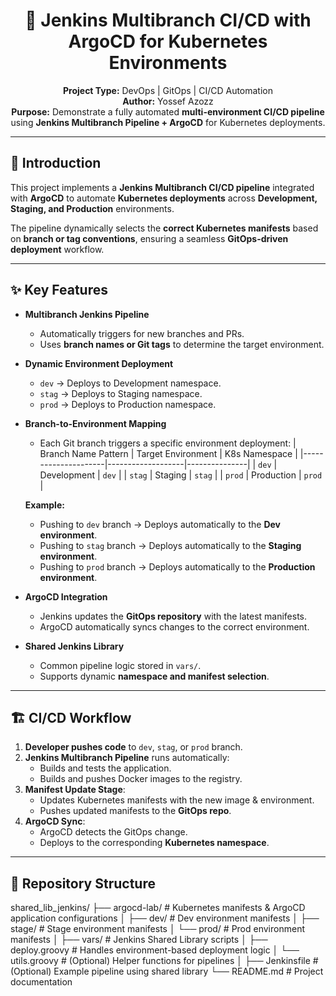 <h1 align="center">🚀 Jenkins Multibranch CI/CD with ArgoCD for Kubernetes Environments</h1>

<p align="center">
  <b>Project Type:</b> DevOps | GitOps | CI/CD Automation <br>
  <b>Author:</b> Yossef Azozz <br>
  <b>Purpose:</b> Demonstrate a fully automated <b>multi-environment CI/CD pipeline</b> using 
  <b>Jenkins Multibranch Pipeline + ArgoCD</b> for Kubernetes deployments.
</p>


---

## 📖 Introduction

This project implements a **Jenkins Multibranch CI/CD pipeline** integrated with **ArgoCD** to automate **Kubernetes deployments** across **Development, Staging, and Production** environments.

The pipeline dynamically selects the **correct Kubernetes manifests** based on **branch or tag conventions**, ensuring a seamless **GitOps-driven deployment** workflow.

---

## ✨ Key Features

- **Multibranch Jenkins Pipeline**
  - Automatically triggers for new branches and PRs.
  - Uses **branch names or Git tags** to determine the target environment.

- **Dynamic Environment Deployment**
  - `dev` → Deploys to Development namespace.
  - `stag` → Deploys to Staging namespace.
  - `prod` → Deploys to Production namespace.

- **Branch-to-Environment Mapping**
  - Each Git branch triggers a specific environment deployment:
    | Branch Name Pattern  | Target Environment | K8s Namespace |
    |---------------------|-------------------|---------------|
    | `dev`               | Development       | `dev`         |
    | `stag`              | Staging           | `stag`        |
    | `prod`              | Production        | `prod`        |

  **Example:**  
  - Pushing to `dev` branch → Deploys automatically to the **Dev environment**.  
  - Pushing to `stag` branch → Deploys automatically to the **Staging environment**.  
  - Pushing to `prod` branch → Deploys automatically to the **Production environment**.

- **ArgoCD Integration**
  - Jenkins updates the **GitOps repository** with the latest manifests.
  - ArgoCD automatically syncs changes to the correct environment.

- **Shared Jenkins Library**
  - Common pipeline logic stored in `vars/`.
  - Supports dynamic **namespace and manifest selection**.

---

## 🏗️ CI/CD Workflow

1. **Developer pushes code** to `dev`, `stag`, or `prod` branch.
2. **Jenkins Multibranch Pipeline** runs automatically:
   - Builds and tests the application.
   - Builds and pushes Docker images to the registry.
3. **Manifest Update Stage**:
   - Updates Kubernetes manifests with the new image & environment.
   - Pushes updated manifests to the **GitOps repo**.
4. **ArgoCD Sync**:
   - ArgoCD detects the GitOps change.
   - Deploys to the corresponding **Kubernetes namespace**.

---

## 📂 Repository Structure
shared_lib_jenkins/
├── argocd-lab/ # Kubernetes manifests & ArgoCD application configurations
│ ├── dev/ # Dev environment manifests
│ ├── stage/ # Stage environment manifests
│ └── prod/ # Prod environment manifests
│
├── vars/ # Jenkins Shared Library scripts
│ ├── deploy.groovy # Handles environment-based deployment logic
│ └── utils.groovy # (Optional) Helper functions for pipelines
│
├── Jenkinsfile # (Optional) Example pipeline using shared library
└── README.md # Project documentation
